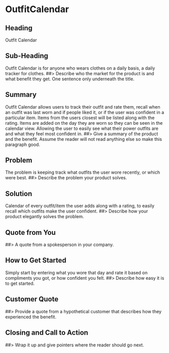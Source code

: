 # OutfitCalendar

<!-- 
> This material was originally posted [here](http://www.quora.com/What-is-Amazons-approach-to-product-development-and-product-management). It is reproduced here for posterities sake.

There is an approach called "working backwards" that is widely used at Amazon. They work backwards from the customer, rather than starting with an idea for a product and trying to bolt customers onto it. While working backwards can be applied to any specific product decision, using this approach is especially important when developing new products or features.

For new initiatives a product manager typically starts by writing an internal press release announcing the finished product. The target audience for the press release is the new/updated product's customers, which can be retail customers or internal users of a tool or technology. Internal press releases are centered around the customer problem, how current solutions (internal or external) fail, and how the new product will blow away existing solutions.

If the benefits listed don't sound very interesting or exciting to customers, then perhaps they're not (and shouldn't be built). Instead, the product manager should keep iterating on the press release until they've come up with benefits that actually sound like benefits. Iterating on a press release is a lot less expensive than iterating on the product itself (and quicker!).

If the press release is more than a page and a half, it is probably too long. Keep it simple. 3-4 sentences for most paragraphs. Cut out the fat. Don't make it into a spec. You can accompany the press release with a FAQ that answers all of the other business or execution questions so the press release can stay focused on what the customer gets. My rule of thumb is that if the press release is hard to write, then the product is probably going to suck. Keep working at it until the outline for each paragraph flows. 

Oh, and I also like to write press-releases in what I call "Oprah-speak" for mainstream consumer products. Imagine you're sitting on Oprah's couch and have just explained the product to her, and then you listen as she explains it to her audience. That's "Oprah-speak", not "Geek-speak".

Once the project moves into development, the press release can be used as a touchstone; a guiding light. The product team can ask themselves, "Are we building what is in the press release?" If they find they're spending time building things that aren't in the press release (overbuilding), they need to ask themselves why. This keeps product development focused on achieving the customer benefits and not building extraneous stuff that takes longer to build, takes resources to maintain, and doesn't provide real customer benefit (at least not enough to warrant inclusion in the press release).
 -->
 
## Heading ##
Outfit Calendar

## Sub-Heading ##
Outfit Calendar is for anyone who wears clothes on a daily basis, a daily tracker for clothes.
  ##> Describe who the market for the product is and what benefit they get. One sentence only underneath the title.

## Summary ##
Outfit Calendar allows users to track their outfit and rate them, recall when an outfit was last worn and if people liked it, or if the user was confident in a particular item. Items from the users closest will be listed along with the rating. Items are added on the day they are worn so they can be seen in the calendar view. Allowing the user to easily see what their power outfits are and what they feel most confident in.
  ##> Give a summary of the product and the benefit. Assume the reader will not read anything else so make this paragraph good.

## Problem ##
The problem is keeping track what outfits the user wore recently, or which were best.
  ##> Describe the problem your product solves.

## Solution ##
Calendar of every outfit/item the user adds along with a rating, to easily recall which outfits make the user confident.
  ##> Describe how your product elegantly solves the problem.

## Quote from You ##
  ##> A quote from a spokesperson in your company.

## How to Get Started ##
Simply start by entering what you wore that day and rate it based on compliments you got, or how confident you felt.
  ##> Describe how easy it is to get started.

## Customer Quote ##
  ##> Provide a quote from a hypothetical customer that describes how they experienced the benefit.

## Closing and Call to Action ##
  ##> Wrap it up and give pointers where the reader should go next.
